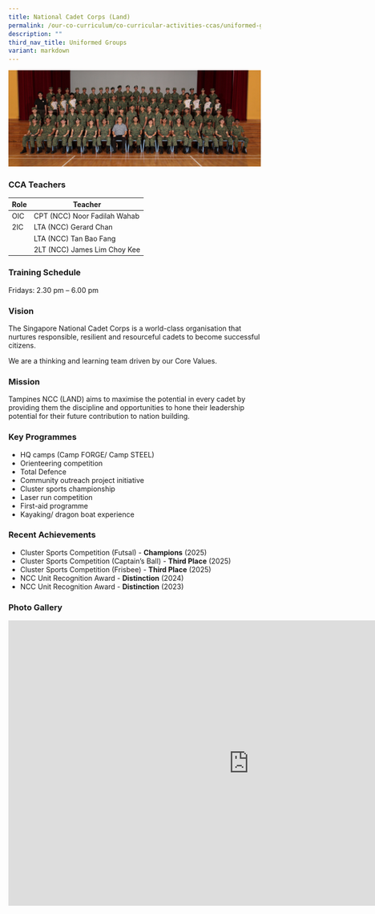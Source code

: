 ```yaml
---
title: National Cadet Corps (Land)
permalink: /our-co-curriculum/co-curricular-activities-ccas/uniformed-groups/national-cadet-corps-land/
description: ""
third_nav_title: Uniformed Groups
variant: markdown
---
```

![](/images/National_Cadet_Corps_2025.jpg)

### CCA Teachers

| Role | Teacher | 
| -------- | -------- | 
| OIC     | CPT (NCC) Noor Fadilah Wahab     | 
| 2IC     | LTA (NCC) Gerard Chan   | 
|      | LTA (NCC) Tan Bao Fang     | 
|      | 2LT (NCC) James Lim Choy Kee    | 

### Training Schedule
Fridays: 2.30 pm – 6.00 pm 

### Vision
The Singapore National Cadet Corps is a world-class organisation that nurtures responsible, resilient and resourceful cadets to become successful citizens.

We are a thinking and learning team driven by our Core Values.

### Mission
Tampines NCC (LAND) aims to maximise the potential in every cadet by providing them the discipline and opportunities to hone their leadership potential for their future contribution to nation building.

### Key Programmes
*   HQ camps (Camp FORGE/ Camp STEEL)
*   Orienteering competition
*   Total Defence
*   Community outreach project initiative
*   Cluster sports championship
*   Laser run competition
*   First-aid programme
*   Kayaking/ dragon boat experience

### Recent Achievements
*   Cluster Sports Competition (Futsal) - **Champions** (2025)&nbsp;
*   Cluster Sports Competition (Captain’s Ball) - **Third Place** (2025)
*   Cluster Sports Competition (Frisbee) - **Third Place** (2025)
*   NCC Unit Recognition Award - **Distinction** (2024)&nbsp;
*   NCC Unit Recognition Award - **Distinction** (2023)

### Photo Gallery
<iframe allowfullscreen="true" height="569" width="960" frameborder="0" src="https://docs.google.com/presentation/d/e/2PACX-1vRjYx95UzH21chZgvUbpzl1B2wtje_CLZiDOg2H1yztnNv4xnfr6F-y-ZghDiC8UuV7O8pAwf-MdpxG/pubembed?start=true&amp;loop=true&amp;delayms=3000"></iframe>